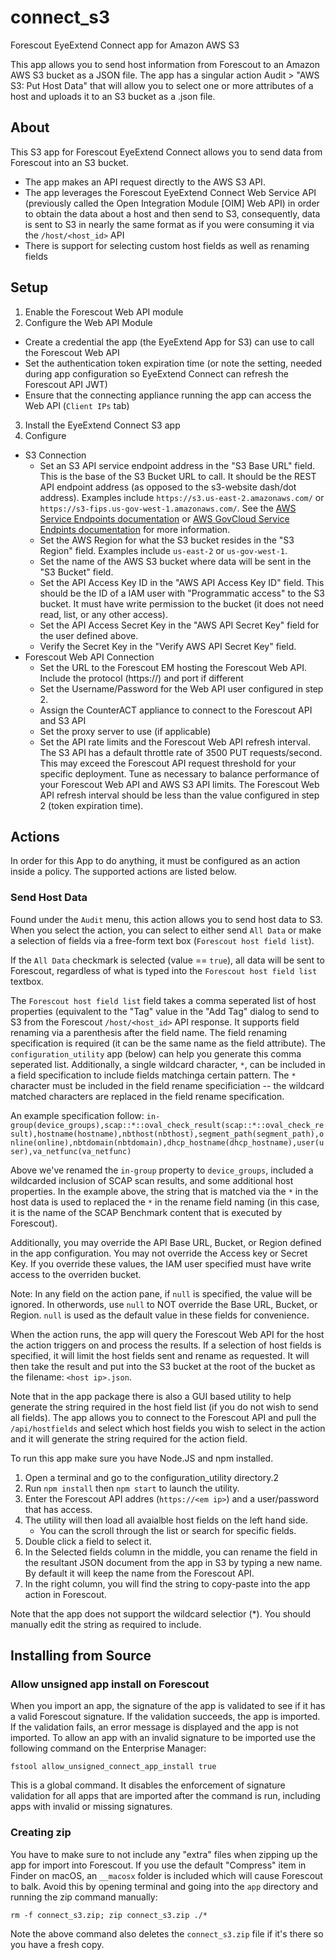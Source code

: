 
  

# connect_s3

  

Forescout EyeExtend Connect app for Amazon AWS S3

  

This app allows you to send host information from Forescout to an Amazon AWS S3 bucket as a JSON file. The app has a singular action Audit > "AWS S3: Put Host Data" that will allow you to select one or more attributes of a host and uploads it to an S3 bucket as a .json file.

## About
This S3 app for Forescout EyeExtend Connect allows you to send data from Forescout into an S3 bucket.
- The app makes an API request directly to the AWS S3 API.
- The app leverages the Forescout EyeExtend Connect Web Service API (previously called the Open Integration Module [OIM] Web API) in order to obtain the data about a host and then send to S3, consequently, data is sent to S3 in nearly the same format as if you were consuming it via the `/host/<host_id>` API
- There is support for selecting custom host fields as well as renaming fields

## Setup
1. Enable the Forescout Web API module
2. Configure the Web API Module
- Create a credential the app (the EyeExtend App for S3) can use to call the Forescout Web API
- Set the authentication token expiration time (or note the setting, needed during app configuration so EyeExtend Connect can refresh the Forescout API JWT)
- Ensure that the connecting appliance running the app can access the Web API (`Client IPs` tab)
3. Install the EyeExtend Connect S3 app
4. Configure
- S3 Connection
	- Set an S3 API service endpoint address in the "S3 Base URL" field. This is the base of the S3 Bucket URL to call. It should be the REST API  endpoint address (as opposed to the s3-website dash/dot address). Examples include `https://s3.us-east-2.amazonaws.com/` or `https://s3-fips.us-gov-west-1.amazonaws.com/`. See the [AWS Service Endpoints documentation](https://docs.aws.amazon.com/general/latest/gr/rande.html) or [AWS GovCloud Service Endpints documentation](https://docs.aws.amazon.com/govcloud-us/latest/UserGuide/using-govcloud-endpoints.html) for more information.
	- Set the AWS Region for what the S3 bucket resides in the "S3 Region" field. Examples include `us-east-2` or `us-gov-west-1`.
	- Set the name of the AWS S3 bucket where data will be sent in the "S3 Bucket" field.
	- Set the API Access Key ID in the "AWS API Access Key ID" field. This should be the ID of a IAM user with "Programmatic access" to the S3 bucket. It must have write permission to the bucket (it does not need read, list, or any other access).
	- Set the API Access Secret Key in the "AWS API Secret Key" field for the user defined above.
	- Verify the Secret Key in the "Verify AWS API Secret Key" field.
- Forescout Web API Connection
	- Set the URL to the Forescout EM hosting the Forescout Web API. Include the protocol (https://) and port if different
	- Set the Username/Password for the Web API user configured in step 2.
	- Assign the CounterACT appliance to connect to the Forescout API and S3 API
	- Set the proxy server to use (if applicable)
	- Set the API rate limits and the Forescout Web API refresh interval. The S3 API has a default throttle rate of 3500 PUT requests/second. This may exceed the Forescout API request threshold for your specific deployment. Tune as necessary to balance performance of your Forescout Web API and AWS S3 API limits. The Forescout Web API refresh interval should be less than the value configured in step 2 (token expiration time).



## Actions
In order for this App to do anything, it must be configured as an action inside a policy. The supported actions are listed below.

### Send Host Data
Found under the `Audit` menu, this action allows you to send host data to S3. When you select the action, you can select to either send `All Data` or make a selection of fields via a free-form text box (`Forescout host field list`).

If the `All Data` checkmark is selected (value == `true`), all data will be sent to Forescout, regardless of what is typed into the `Forescout host field list` textbox.

The `Forescout host field list` field takes a comma seperated list of host properties (equivalent to the "Tag" value in the "Add Tag" dialog to send to S3 from the Forescout `/host/<host_id>` API response. It supports field renaming via a parenthesis after the field name. The field renaming specification is required (it can be the same name as the field attribute). The `configuration_utility` app (below) can help you generate this comma seperated list. Additionally, a single wildcard character, `*`, can be included in a field specification to include fields matchinga certain pattern. The `*` character must be included in the field rename specificiation -- the wildcard matched characters are replaced in the field rename specification.

An example specification follow:
`in-group(device_groups),scap::*::oval_check_result(scap::*::oval_check_result),hostname(hostname),nbthost(nbthost),segment_path(segment_path),online(online),nbtdomain(nbtdomain),dhcp_hostname(dhcp_hostname),user(user),va_netfunc(va_netfunc)`

Above we've renamed the `in-group` property to `device_groups`, included a wildcarded inclusion of SCAP scan results, and some additional host properties. In the example above, the string that is matched via the `*` in the host data is used to replaced the `*` in the rename field naming (in this case, it is the name of the SCAP Benchmark content that is executed by Forescout).

Additionally, you may override the API Base URL, Bucket, or Region defined in the app configuration. You may not override the Access key or Secret Key. If you override these values, the IAM user specified must have write access to the overriden bucket.

Note: In any field on the action pane, if `null` is specified, the value will be ignored. In otherwords, use `null` to NOT override the Base URL, Bucket, or Region. `null` is used as the default value in these fields for convenience.

When the action runs, the app will query the Forescout Web API for the host the action triggers on and process the results. If a selection of host fields is specified, it will limit the host fields sent and rename as requested. It will then take the result and put into the S3 bucket at the root of the bucket as the filename: `<host ip>.json`.

Note that in the app package there is also a GUI based utility to help generate the string required in the host field list (if you do not wish to send all fields). The app allows you to connect to the Forescout API and pull the `/api/hostfields` and select which host fields you wish to select in the action and it will generate the string required for the action field. 

To run this app make sure you have Node.JS and npm installed.
1. Open a terminal and go to the configuration_utility directory.2
2. Run `npm install` then `npm start` to launch the utility. 
3. Enter the Forescout API addres (`https://<em ip>`) and a user/password that has access.
4. The utility will then load all avaialble host fields on the left hand side. 
	- You can the scroll through the list or search for specific fields.
5. Double click a field to select it.
6. In the Selected fields column in the middle, you can rename the field in the resultant JSON document from the app in S3 by typing a new name. By default it will keep the name from the Forescout API.
7. In the right column, you will find the string to copy-paste into the app action in Forescout.

Note that the app does not support the wildcard selectior (*). You should manually edit the string as required to include.

## Installing from Source
### Allow unsigned app install on Forescout
When you import an app, the signature of the app is validated to see if it has a valid Forescout signature. If the validation succeeds, the app is imported. If the validation fails, an error message is displayed and the app is not imported. To allow an app with an invalid signature to be imported use the following command on the Enterprise Manager:

`fstool allow_unsigned_connect_app_install true`

This is a global command. It disables the enforcement of signature validation for all apps that are imported after the command is run, including apps with invalid or missing signatures.

### Creating zip
You have to make sure to not include any "extra" files when zipping up the app for import into Forescout. If you use the default "Compress" item in Finder on macOS, an `__macosx` folder is included which will cause Forescout to balk. Avoid this by opening terminal and going into the `app` directory and running the zip command manually:

`rm -f connect_s3.zip; zip connect_s3.zip ./*`

Note the above command also deletes the `connect_s3.zip` file if it's there so you have a fresh copy.